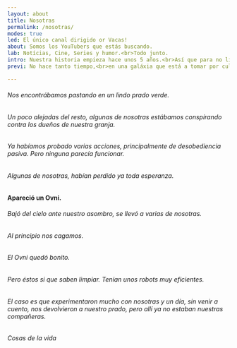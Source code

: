 ```yaml
---
layout: about
title: Nosotras
permalink: /nosotras/
modes: true
led: El único canal dirigido or Vacas!
about: Somos los YouTubers que estás buscando.
lab: Notícias, Cine, Series y humor.<br>Todo junto.
intro: Nuestra historia empieza hace unos 5 años.<br>Así que para no liarnos, empezaremos por el principio...
previ: No hace tanto tiempo,<br>en una galáxia que está a tomar por culo de la de Star Wars...

---
```



###### Nos encontrábamos pastando en un lindo prado verde.
###### Un poco alejadas del resto, algunas de nosotras estábamos conspirando contra los dueños de nuestra granja.
###### Ya habíamos probado varias acciones, principalmente de desobediencia pasiva. Pero ninguna parecía funcionar.
###### Algunas de nosotras, habían perdido ya toda esperanza.

#### Apareció un Ovni.
###### Bajó del cielo ante nuestro asombro, se llevó a varias de nosotras.
###### Al principio nos cagamos.
###### El Ovni quedó bonito.
###### Pero éstos si que saben limpiar. Tenían unos robots muy eficientes.
###### El caso es que experimentaron mucho con nosotras y un día, sin venir a cuento, nos devolvieron a nuestro prado, pero allí ya no estaban nuestras compañeras.
###### Cosas de la vida




